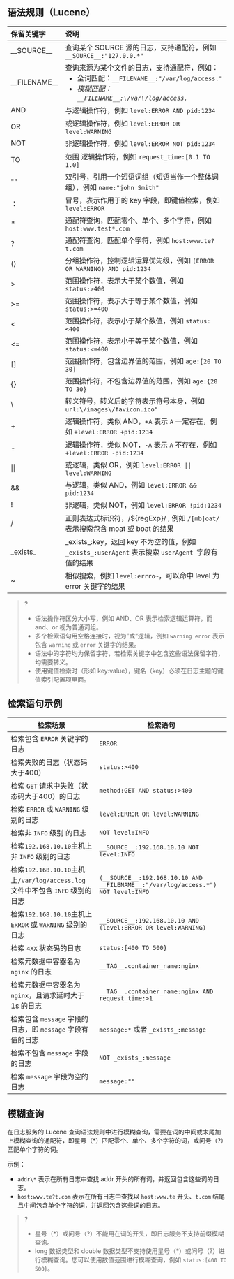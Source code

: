 
##  语法规则（Lucene）

| 保留关键字    | 说明                                                         |
| :------------ | :----------------------------------------------------------- |
| \_\_SOURCE\_\_    | 查询某个 SOURCE 源的日志，支持通配符，例如 `__SOURCE__:"127.0.0.*"` |
| \_\_FILENAME\_\_  | 查询来源为某个文件的日志，支持通配符，例如：<ul  style="margin: 0;"><li>全词匹配：<code>\_\_FILENAME\_\_:"/var/log/access.*"</code></li><li>模糊匹配： <code>\_\_FILENAME\_\_:\\/var\\/log\/access.*</code></li></ul> |
| AND           | 与逻辑操作符，例如 `level:ERROR AND pid:1234`                |
| OR            | 或逻辑操作符，例如 `level:ERROR OR level:WARNING`            |
| NOT           | 非逻辑操作符，例如 `level:ERROR NOT pid:1234`                |
| TO            | 范围 逻辑操作符，例如 `request_time:[0.1 TO 1.0]`            |
| ""            | 双引号，引用一个短语词组（短语当作一个整体词组），例如 `name:"john Smith"` |
| ：             | 冒号，表示作用于的 key 字段，即键值检索，例如 `level:ERROR`    |
| *             | 通配符查询，匹配零个、单个、多个字符，例如 `host:www.test*.com` |
| ?             | 通配符查询，匹配单个字符，例如 `host:www.te?t.com`           |
| ()            | 分组操作符，控制逻辑运算优先级，例如 `(ERROR OR WARNING) AND pid:1234` |
| >             | 范围操作符，表示大于某个数值，例如 `status:>400`             |
| >=            | 范围操作符，表示大于等于某个数值，例如 `status:>=400`        |
| <             | 范围操作符，表示小于某个数值，例如 `status:<400`             |
| <=            | 范围操作符，表示小于等于某个数值，例如 `status:<=400`        |
| []            | 范围操作符，包含边界值的范围，例如 `age:[20 TO 30]`          |
| {}            | 范围操作符，不包含边界值的范围，例如 `age:{20 TO 30}`        |
| \             | 转义符号，转义后的字符表示符号本身，例如 `url:\/images\/favicon.ico"` |
| +             | 逻辑操作符，类似 AND，`+A` 表示 `A` 一定存在，例如 `+level:ERROR +pid:1234` |
| -             | 逻辑操作符，类似 NOT，`-A` 表示 `A` 不存在，例如 `+level:ERROR -pid:1234` |
| \|\|          | 或逻辑，类似 OR，例如 `level:ERROR \|\| level:WARNING`          |
| &&            | 与逻辑，类似 AND，例如 `level:ERROR && pid:1234`              |
| !             | 非逻辑，类似 NOT，例如 `level:ERROR !pid:1234`                |
| /             | 正则表达式标识符，/${regExp}/ ,  例如 `/[mb]oat/`表示搜索包含 moat 或 boat 的结果 |
| \_exists\_    | \_exists\_:key，返回 key 不为空的值，例如 `_exists_:userAgent`  表示搜索 `userAgent `字段有值的结果 |
| ~             | 相似搜索，例如 `level:errro~`，可以命中 level 为 error 关键字的结果 |

>?
>
> - 语法操作符区分大小写，例如 AND、OR 表示检索逻辑运算符，而 and、or 视为普通词组。
> - 多个检索语句用空格连接时，视为”或“逻辑，例如 `warning error` 表示包含 `warning` 或 `error` 关键字的结果。
> - 语法中的字符均为保留字符，若检索关键字中包含这些语法保留字符，均需要转义。
> - 使用键值检索时（形如 key:value），键名（key）必须在日志主题的键值索引配置项里面。



##  检索语句示例

| 检索场景                                                     | 检索语句                                                     |
| ------------------------------------------------------------ | ------------------------------------------------------------ |
| 检索包含 `ERROR` 关键字的日志                               | `ERROR`                                                      |
| 检索失败的日志（状态码大于400）                             | `status:>400`                                                |
| 检索 `GET` 请求中失败（状态码大于400）的日志                 | `method:GET AND status:>400`                                 |
| 检索 `ERROR` 或 `WARNING` 级别的日志                         | `level:ERROR OR level:WARNING`                               |
| 检索非 `INFO` 级别 的日志                                   | `NOT level:INFO`                                             |
| 检索`192.168.10.10`主机上非 `INFO` 级别的日志              | `__SOURCE__:192.168.10.10 NOT level:INFO`                    |
| 检索`192.168.10.10`主机上`/var/log/access.log` 文件中不包含 `INFO` 级别的日志 | `(__SOURCE__:192.168.10.10 AND __FILENAME__:"/var/log/access.*") NOT level:INFO` |
| 检索`192.168.10.10`主机上 `ERROR` 或 `WARNING` 级别的日志  | `__SOURCE__:192.168.10.10 AND (level:ERROR OR level:WARNING)` |
| 检索 `4XX` 状态码的日志                                     | `status:[400 TO 500}`                                        |
| 检索元数据中容器名为 `nginx` 的日志                           | `__TAG__.container_name:nginx`                               |
| 检索元数据中容器名为 `nginx`，且请求延时大于1s 的日志        | `__TAG__.container_name:nginx AND request_time:>1`           |
| 检索包含 `message` 字段的日志，即 `message` 字段有值的日志  | `message:*` 或者 `_exists_:message`                          |
| 检索不包含 `message` 字段的日志                             | `NOT _exists_:message`                                       |
| 检索 `message` 字段为空的日志                              | `message:""`                                                 |


## 模糊查询

在日志服务的 Lucene 查询语法规则中进行模糊查询，需要在词的中间或末尾加上模糊查询的通配符，即星号（\*）匹配零个、单个、多个字符的词，或问号（?）匹配单个字符的词。

示例：
- `addr\*` 表示在所有日志中查找 addr 开头的所有词，并返回包含这些词的日志。
- `host:www.te?t.com` 表示在所有日志中查找以 `host:www.te` 开头、`t.com` 结尾且中间包含单个字符的词，并返回包含这些词的日志。

>? 
> - 星号（\*）或问号（?）不能用在词的开头，即日志服务不支持前缀模糊查询。
> - long 数据类型和 double 数据类型不支持使用星号（\*）或问号（?）进行模糊查询。您可以使用数值范围进行模糊查询，例如 `status:[400 TO 500}`。
> 

